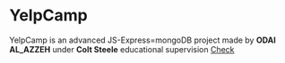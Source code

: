 # YelpCamp
YelpCamp is an advanced JS-Express=mongoDB project made by **ODAI AL_AZZEH** under **Colt Steele** educational supervision
[Check]([https://pacific-escarpment-74493.herokuapp.com/])
